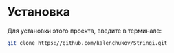 # Установка
Для установки этого проекта, введите в терминале:
```bash
git clone https://github.com/kalenchukov/Stringi.git
```
